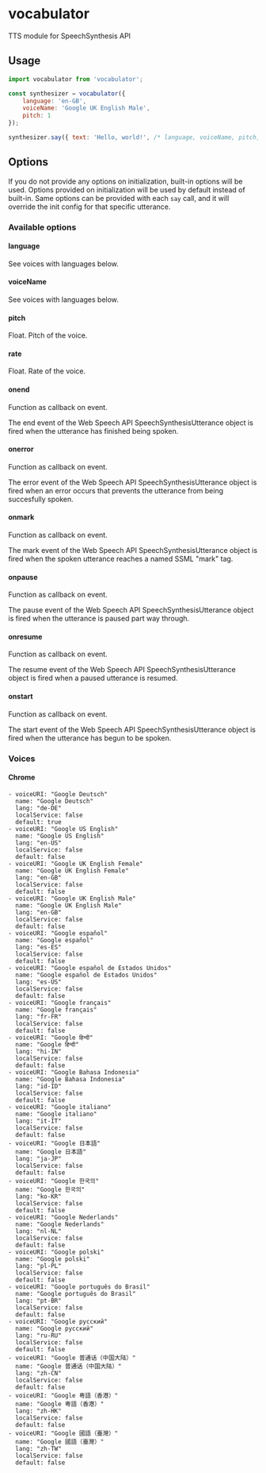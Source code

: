 # vocabulator
TTS module for SpeechSynthesis API

## Usage

```javascript
import vocabulator from 'vocabulator';

const synthesizer = vocabulator({
    language: 'en-GB',
    voiceName: 'Google UK English Male',
    pitch: 1
});

synthesizer.say({ text: 'Hello, world!', /* language, voiceName, pitch, ... */  })
```

## Options

If you do not provide any options on initialization, built-in options will be used.
Options provided on initialization will be used by default instead of built-in.
Same options can be provided with each `say` call, and it will override the init config for that specific utterance.

### Available options

#### language

See voices with languages below.

#### voiceName

See voices with languages below.

#### pitch

Float. Pitch of the voice.

#### rate

Float. Rate of the voice.

#### onend

Function as callback on event.

The end event of the Web Speech API SpeechSynthesisUtterance object is fired when the utterance has finished being spoken.

#### onerror

Function as callback on event.

The error event of the Web Speech API SpeechSynthesisUtterance object is fired when an error occurs that prevents the utterance from being succesfully spoken.

#### onmark

Function as callback on event.

The mark event of the Web Speech API SpeechSynthesisUtterance object is fired when the spoken utterance reaches a named SSML "mark" tag.

#### onpause

Function as callback on event.

The pause event of the Web Speech API SpeechSynthesisUtterance object is fired when the utterance is paused part way through.

#### onresume

Function as callback on event.

The resume event of the Web Speech API SpeechSynthesisUtterance object is fired when a paused utterance is resumed.

#### onstart

Function as callback on event.

The start event of the Web Speech API SpeechSynthesisUtterance object is fired when the utterance has begun to be spoken.

### Voices

#### Chrome

```
- voiceURI: "Google Deutsch"
  name: "Google Deutsch"
  lang: "de-DE"
  localService: false
  default: true
- voiceURI: "Google US English"
  name: "Google US English"
  lang: "en-US"
  localService: false
  default: false
- voiceURI: "Google UK English Female"
  name: "Google UK English Female"
  lang: "en-GB"
  localService: false
  default: false
- voiceURI: "Google UK English Male"
  name: "Google UK English Male"
  lang: "en-GB"
  localService: false
  default: false
- voiceURI: "Google español"
  name: "Google español"
  lang: "es-ES"
  localService: false
  default: false
- voiceURI: "Google español de Estados Unidos"
  name: "Google español de Estados Unidos"
  lang: "es-US"
  localService: false
  default: false
- voiceURI: "Google français"
  name: "Google français"
  lang: "fr-FR"
  localService: false
  default: false
- voiceURI: "Google हिन्दी"
  name: "Google हिन्दी"
  lang: "hi-IN"
  localService: false
  default: false
- voiceURI: "Google Bahasa Indonesia"
  name: "Google Bahasa Indonesia"
  lang: "id-ID"
  localService: false
  default: false
- voiceURI: "Google italiano"
  name: "Google italiano"
  lang: "it-IT"
  localService: false
  default: false
- voiceURI: "Google 日本語"
  name: "Google 日本語"
  lang: "ja-JP"
  localService: false
  default: false
- voiceURI: "Google 한국의"
  name: "Google 한국의"
  lang: "ko-KR"
  localService: false
  default: false
- voiceURI: "Google Nederlands"
  name: "Google Nederlands"
  lang: "nl-NL"
  localService: false
  default: false
- voiceURI: "Google polski"
  name: "Google polski"
  lang: "pl-PL"
  localService: false
  default: false
- voiceURI: "Google português do Brasil"
  name: "Google português do Brasil"
  lang: "pt-BR"
  localService: false
  default: false
- voiceURI: "Google русский"
  name: "Google русский"
  lang: "ru-RU"
  localService: false
  default: false
- voiceURI: "Google 普通话（中国大陆）"
  name: "Google 普通话（中国大陆）"
  lang: "zh-CN"
  localService: false
  default: false
- voiceURI: "Google 粤語（香港）"
  name: "Google 粤語（香港）"
  lang: "zh-HK"
  localService: false
  default: false
- voiceURI: "Google 國語（臺灣）"
  name: "Google 國語（臺灣）"
  lang: "zh-TW"
  localService: false
  default: false
```
